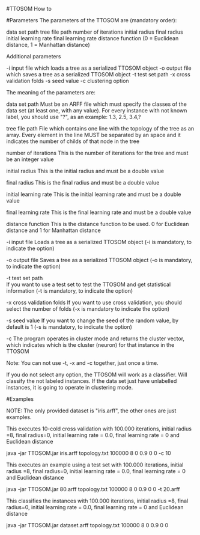 #TTOSOM How to 


#Parameters 
The parameters of the TTOSOM are (mandatory order):

data set path 
tree file path 
number of iterations 
initial radius
final radius
initial learning rate
final learning rate 
distance function (0 = Euclidean distance, 1 = Manhattan distance)

Additional parameters 

-i input file which loads a tree as a serialized TTOSOM object
-o output file which saves a tree as a serialized TTOSOM object
-t test set path 
-x cross validation folds 
-s seed value 
-c clustering option 

The meaning of the parameters are: 

data set path
	Must be an ARFF file which must specify the classes of the data set (at least one, with any value). For every instance with not known label, you should use "?", as an example:
	1.3, 2.5, 3.4,? 

tree file path
	File which contains one line with the topology of the tree as an array. Every element in the line MUST be separated by an space and it indicates the number of childs of that node in the tree

number of iterations
	This is the number of iterations for the tree and must be an integer value

initial radius
	This is the initial radius and must be a double value 

final radius
	This is the final radius and must be a double value 

initial learning rate
	This is the initial learning rate and must be a double value

final learning rate 
	This is the final learning rate and must be a double value 

distance function
	This is the distance function to be used. 0 for Euclidean distance and 1 for Manhattan distance

-i input file 
	Loads a tree as a serialized TTOSOM object (-i is mandatory, to indicate the option)


-o output file 
	Saves a tree as a serialized TTOSOM object (-o is mandatory, to indicate the option)

-t test set path	
	If you want to use a test set to test the TTOSOM and get statistical information (-t is mandatory, to indicate the option)

-x cross validation folds 
	If you want to use cross validation, you should select the number of folds (-x is mandatory to indicate the option)

-s seed value 
	If you want to change the seed of the random value, by default is 1 (-s is mandatory, to indicate the option)

-c
	The program operates in cluster mode and returns the cluster vector, which indicates which is the cluster (neuron) for that instance in the TTOSOM


Note: You can not use -t, -x and -c together, just once a time.

If you do not select any option, the TTOSOM will work as a classifier. Will classify the not labeled instances. If the data set just have unlabelled instances, it is going to operate in clustering mode.


#Examples

NOTE: The only provided dataset is "iris.arff", the other ones are just examples.

This executes 10-cold cross validation with 100.000 iterations, initial radius =8, final radius=0, initial learning rate = 0.0, final learning rate = 0 and Euclidean distance

java -jar TTOSOM.jar iris.arff topology.txt 100000 8 0 0.9 0 0 -c 10

This executes an example using a test set with 100.000 iterations, initial radius =8, final radius=0, initial learning rate = 0.0, final learning rate = 0 and Euclidean distance

java -jar TTOSOM.jar 80.arff topology.txt 100000 8 0 0.9 0 0 -t 20.arff

This classifies the instances  with 100.000 iterations, initial radius =8, final radius=0, initial learning rate = 0.0, final learning rate = 0 and Euclidean distance

java -jar TTOSOM.jar dataset.arff topology.txt 100000 8 0 0.9 0 0